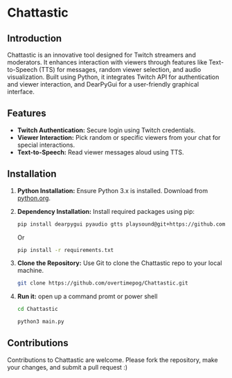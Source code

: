 # Chattastic

## Introduction
Chattastic is an innovative tool designed for Twitch streamers and moderators. It enhances interaction with viewers through features like Text-to-Speech (TTS) for messages, random viewer selection, and audio visualization. Built using Python, it integrates Twitch API for authentication and viewer interaction, and DearPyGui for a user-friendly graphical interface.

## Features
- **Twitch Authentication:** Secure login using Twitch credentials.
- **Viewer Interaction:** Pick random or specific viewers from your chat for special interactions.
- **Text-to-Speech:** Read viewer messages aloud using TTS.

## Installation
1. **Python Installation:** Ensure Python 3.x is installed. Download from [python.org](https://www.python.org/downloads/).

2. **Dependency Installation:** Install required packages using pip:
   ```sh
   pip install dearpygui pyaudio gtts playsound@git+https://github.com/taconi/playsound requests sounddevice flask
   ```
   Or
   ```sh
   pip install -r requirements.txt
   ```
3. **Clone the Repository:** Use Git to clone the Chattastic repo to your local machine.
    ```sh
    git clone https://github.com/overtimepog/Chattastic.git
    ```
4. **Run it:** open up a command promt or power shell
    ```sh
    cd Chattastic
    ```
    ```sh
    python3 main.py
    ```

## Contributions
Contributions to Chattastic are welcome. Please fork the repository, make your changes, and submit a pull request :)
